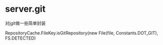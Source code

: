# server.git

对jgit做一些简单封装

RepositoryCache.FileKey.isGitRepository(new File(file, Constants.DOT_GIT), FS.DETECTED)